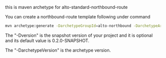 this is maven archetype for alto-standard-northbound-route

You can create a northbound-route template following under command
```Bash
mvn archetype:generate -DarchetypeGroupId=alto-northbound -DarchetypeArtifactId=alto-northbound-archetype -DarchetypeVersion=0.2.0-SNAPSHOT [-Dversion=0.2.0-SNAPSHOT]
```
The "-Dversion" is the snapshot version of your project and it is optional and its default value is 0.2.0-SNAPSHOT.

The "-DarchetypeVersion" is the archetype version.





